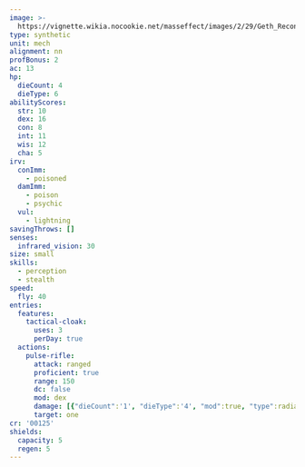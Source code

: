 ```yaml
---
image: >-
  https://vignette.wikia.nocookie.net/masseffect/images/2/29/Geth_Recon_Drone_ME2.png/revision/latest/scale-to-width-down/350?cb=20100627032507
type: synthetic
unit: mech
alignment: nn
profBonus: 2
ac: 13
hp:
  dieCount: 4
  dieType: 6
abilityScores:
  str: 10
  dex: 16
  con: 8
  int: 11
  wis: 12
  cha: 5
irv:
  conImm:
    - poisoned
  damImm:
    - poison
    - psychic
  vul:
    - lightning
savingThrows: []
senses:
  infrared_vision: 30
size: small
skills:
  - perception
  - stealth
speed:
  fly: 40
entries:
  features:
    tactical-cloak:
      uses: 3
      perDay: true
  actions:
    pulse-rifle:
      attack: ranged
      proficient: true
      range: 150
      dc: false
      mod: dex
      damage: [{"dieCount":'1', "dieType":'4', "mod":true, "type":radiant}]
      target: one
cr: '00125'
shields:
  capacity: 5
  regen: 5
---
```

